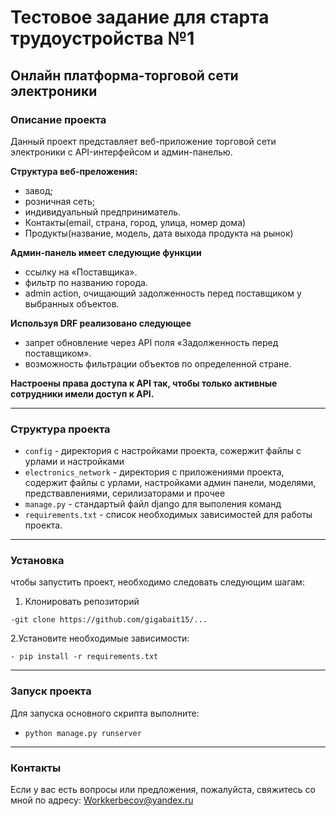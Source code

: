 # Тестовое задание для старта трудоустройства №1
## Онлайн платформа-торговой сети электроники
### Описание проекта

Данный проект представляет веб-приложение торговой сети электроники  с API-интерфейсом и админ-панелью.

 **Структура веб-преложения:** 
- завод;
- розничная сеть;
- индивидуальный предприниматель.
- Контакты(email, страна, город, улица, номер дома)
- Продукты(название, модель, дата выхода продукта на рынок)

**Админ-панель имеет следующие функции**
- ссылку на «Поставщика».
- фильтр по названию города.
- admin action, очищающий задолженность перед поставщиком у выбранных объектов.

**Используя DRF реализовано следующее**
- запрет обновление через API поля «Задолженность перед поставщиком».
- возможность фильтрации объектов по определенной стране.

**Настроены права доступа к API так, чтобы только активные сотрудники имели доступ к API.**

***
### Структура проекта

- `config` - директория с настройками проекта, сожержит файлы с урлами и настройками
- `electronics_network` - директория с приложениями проекта, содержит файлы с урлами, настройками админ панели, 
моделями, предствавлениями, серилизаторами и прочее
- `manage.py` - стандартый файл django для выполения команд
- `requirements.txt` - список необходимых зависимостей для работы проекта.
***
### Установка
чтобы запустить проект, необходимо следовать следующим шагам:
1. Клонировать репозиторий
~~~
-git clone https://github.com/gigabait15/...
~~~
2.Установите необходимые зависимости:
~~~
- pip install -r requirements.txt
~~~
***
### Запуск проекта
Для запуска основного скрипта выполните:

- `python manage.py runserver`
***
### Контакты
Если у вас есть вопросы или предложения, пожалуйста, свяжитесь со мной по адресу: Workkerbecov@yandex.ru